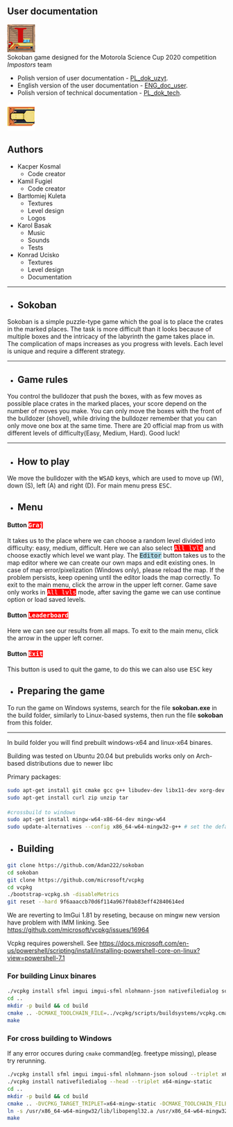 
## User documentation

![icon](https://github.com/Adan222/sokoban/blob/master/res/graphics/icon3.png "Icon")<br>
Sokoban game designed for the Motorola Science Cup 2020 competition
*Impostors* team

- Polish version of user documentation - [PL_dok_uzyt](./PL_dok_uzyt.md).
- English version of the user documentation - [ENG_doc_user](./ENG_doc_user.md).
- Polish version of technical documentation - [PL_dok_tech](./PL_dok_tech.md).


![logo](https://github.com/Adan222/sokoban/blob/master/res/graphics/game/player.png "Logo")

## Authors
- Kacper Kosmal
    * Code creator
- Kamil Fugiel
    * Code creator
- Bartłomiej Kuleta
    * Textures
    * Level design
    * Logos
- Karol Basak
    * Music
    * Sounds
    * Tests
- Konrad Ucisko
    * Textures
    * Level design
    * Documentation
***

- ## Sokoban

Sokoban is a simple puzzle-type game which the goal is to place the crates in the marked places. The task is more difficult than it looks because of multiple boxes and the intricacy of the labyrinth the game takes place in. The complication of maps increases as you progress with levels.
Each level is unique and require a different strategy.
***

- ## Game rules
You control the bulldozer that push the boxes, with as few moves as possible place crates in the marked places, your score depend on the number of moves you make. You can only move the boxes with the front of the bulldozer (shovel), while driving the bulldozer remember that you can only move one box at the same time. There are 20 official map from us with different levels of difficulty(Easy, Medium, Hard). Good luck!
***

- ## How to play

We move the bulldozer with the <kbd>W</kbd><kbd>S</kbd><kbd>A</kbd><kbd>D</kbd> keys, which are used to move up (W), down (S), left (A) and right (D).
For main menu press <kbd>ESC</kbd>.


- ## Menu <br>
#### Button <kbd style="background-color: red; color:white"> Graj</kbd> 
It takes us to the place where we can choose a random level divided into difficulty: easy, medium, difficult. Here we can also select <kbd style="background-color: red; color:white">All lvls</kbd> and choose exactly which level we want play. The <kbd style="background-color: lightblue;">Editor</kbd> button takes us to the map editor where we can create our own maps and edit existing ones. In case of map error/pixelization (Windows only), please reload the map. If the problem persists, keep opening until the editor loads the map correctly. To exit to the main menu, click the arrow in the upper left corner. 
Game save only works in <kbd style="background-color: red; color:white">All lvls</kbd> mode, after saving the game we can use continue option or load saved levels.


#### Button <kbd style="background-color: red; color:white"> Leaderboard</kbd> 
Here we can see our results from all maps. To exit to the main menu, click the arrow in the upper left corner.

#### Button <kbd style="background-color: red; color:white"> Exit</kbd> 
This button is used to quit the game, to do this we can also use <kbd> ESC</kbd> key 

- ## Preparing the game

To run the game on Windows systems, search for the file **sokoban.exe** in the build folder, similarly to Linux-based systems, then run the file **sokoban** from this folder.

***


In build folder you will find prebuilt windows-x64 and linux-x64 binares.

Building was tested on Ubuntu 20.04 but prebulids works only on Arch-based distributions due to newer libc 

Primary packages:

```sh
sudo apt-get install git cmake gcc g++ libudev-dev libx11-dev xorg-dev freeglut3-dev libopengl0
sudo apt-get install curl zip unzip tar

#crossbuild to windows
sudo apt-get install mingw-w64-x86-64-dev mingw-w64
sudo update-alternatives --config x86_64-w64-mingw32-g++ # set the default mingw32 g++ compiler option to posix


```

- ## Building
```sh
git clone https://github.com/Adan222/sokoban
cd sokoban
git clone https://github.com/microsoft/vcpkg
cd vcpkg
./bootstrap-vcpkg.sh -disableMetrics
git reset --hard 9f6aaaccb70d6f114a967f0ab83eff42840614ed
```

We are reverting to ImGui 1.81 by reseting, because on mingw new version have problem with IMM linking. See https://github.com/microsoft/vcpkg/issues/16964

Vcpkg requires powershell. See https://docs.microsoft.com/en-us/powershell/scripting/install/installing-powershell-core-on-linux?view=powershell-7.1



### For building Linux binares
```sh
./vcpkg install sfml imgui imgui-sfml nlohmann-json nativefiledialog soloud
cd ..
mkdir -p build && cd build
cmake .. -DCMAKE_TOOLCHAIN_FILE=../vcpkg/scripts/buildsystems/vcpkg.cmake
make

```
### For cross building to Windows 
If any error occures during `cmake` command(eg. freetype missing), please try rerunning.

```sh
./vcpkg install sfml imgui imgui-sfml nlohmann-json soloud --triplet x64-mingw-static
./vcpkg install nativefiledialog --head --triplet x64-mingw-static
cd ..
mkdir -p build && cd build
cmake .. -DVCPKG_TARGET_TRIPLET=x64-mingw-static -DCMAKE_TOOLCHAIN_FILE=../vcpkg/scripts/buildsystems/vcpkg.cmake -DVCPKG_CHAINLOAD_TOOLCHAIN_FILE=<absolute path to sokoban dir>/toolchain-mingw-x64.cmake -DVCPKG_APPLOCAL_DEPS=OFF
ln -s /usr/x86_64-w64-mingw32/lib/libopengl32.a /usr/x86_64-w64-mingw32/lib/libOpenGL32.a
make
```







